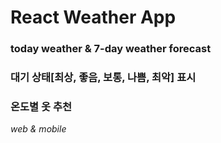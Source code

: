 # React Weather App

### today weather & 7-day weather forecast
### 대기 상태[최상, 좋음, 보통, 나쁨, 최악] 표시
### 온도별 옷 추천

_web & mobile_